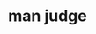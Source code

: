---
layout: people&body
title: man judge
emoji: man_judge
permalink: 👨‍⚖️.html
image: assets/img/3moji/man_judge.png
---